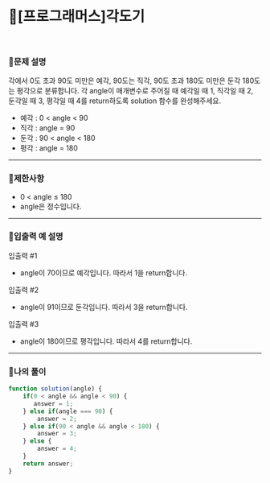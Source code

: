 # 🦄[프로그래머스]각도기
<br/>

### 🧡문제 설명
각에서 0도 초과 90도 미만은 예각, 90도는 직각, 90도 초과 180도 미만은 둔각 180도는 평각으로 분류합니다. 각 angle이 매개변수로 주어질 때 예각일 때 1, 직각일 때 2, 둔각일 때 3, 평각일 때 4를 return하도록 solution 함수를 완성해주세요.

- 예각 : 0 < angle < 90
- 직각 : angle = 90
- 둔각 : 90 < angle < 180
- 평각 : angle = 180
***
### 💛제한사항
- 0 < angle ≤ 180
- angle은 정수입니다.
***
### 💙입출력 예 설명
입출력 #1
- angle이 70이므로 예각입니다. 따라서 1을 return합니다.

입출력 #2
- angle이 91이므로 둔각입니다. 따라서 3을 return합니다.

입출력 #3
- angle이 180이므로 평각입니다. 따라서 4를 return합니다.
***
### 💜나의 풀이
```javascript
function solution(angle) {
    if(0 < angle && angle < 90) {
       answer = 1;
    } else if(angle === 90) {
        answer = 2;
    } else if(90 < angle && angle < 180) {
        answer = 3;
    } else {
        answer = 4;
    }
    return answer;
}
```